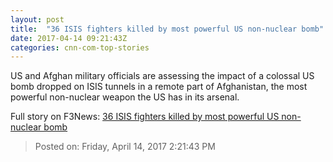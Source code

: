 ```yaml
---
layout: post
title:  "36 ISIS fighters killed by most powerful US non-nuclear bomb"
date: 2017-04-14 09:21:43Z
categories: cnn-com-top-stories
---
```


US and Afghan military officials are assessing the impact of a colossal US bomb dropped on ISIS tunnels in a remote part of Afghanistan, the most powerful non-nuclear weapon the US has in its arsenal.


Full story on F3News: [36 ISIS fighters killed by most powerful US non-nuclear bomb](http://www.f3nws.com/n/P3R2uB)

> Posted on: Friday, April 14, 2017 2:21:43 PM
